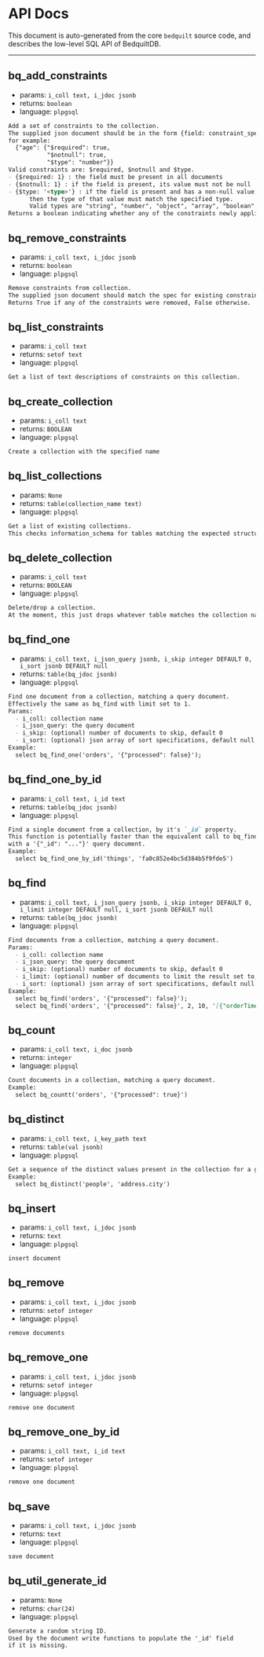 # API Docs

This document is auto-generated from the core `bedquilt` source code, and describes the low-level SQL API of BedquiltDB.

---- ---- ---- ----




## bq\_add\_constraints

- params: `i_coll text, i_jdoc jsonb`
- returns: `boolean`
- language: `plpgsql`

```markdown
Add a set of constraints to the collection.
The supplied json document should be in the form {field: constraint_spec},
for example:
  {"age": {"$required": true,
           "$notnull": true,
           "$type": "number"}}
Valid constraints are: $required, $notnull and $type.
- {$required: 1} : the field must be present in all documents
- {$notnull: 1} : if the field is present, its value must not be null
- {$type: '<type>'} : if the field is present and has a non-null value,
      then the type of that value must match the specified type.
      Valid types are "string", "number", "object", "array", "boolean".
Returns a boolean indicating whether any of the constraints newly applied.
```



## bq\_remove\_constraints

- params: `i_coll text, i_jdoc jsonb`
- returns: `boolean`
- language: `plpgsql`

```markdown
Remove constraints from collection.
The supplied json document should match the spec for existing constraints.
Returns True if any of the constraints were removed, False otherwise.
```



## bq\_list\_constraints

- params: `i_coll text`
- returns: `setof text`
- language: `plpgsql`

```markdown
Get a list of text descriptions of constraints on this collection.
```





## bq\_create\_collection

- params: `i_coll text`
- returns: `BOOLEAN`
- language: `plpgsql`

```markdown
Create a collection with the specified name
```



## bq\_list\_collections

- params: `None`
- returns: `table(collection_name text)`
- language: `plpgsql`

```markdown
Get a list of existing collections.
This checks information_schema for tables matching the expected structure.
```



## bq\_delete\_collection

- params: `i_coll text`
- returns: `BOOLEAN`
- language: `plpgsql`

```markdown
Delete/drop a collection.
At the moment, this just drops whatever table matches the collection name.
```





## bq\_find\_one

- params: `i_coll text, i_json_query jsonb, i_skip integer DEFAULT 0, i_sort jsonb DEFAULT null`
- returns: `table(bq_jdoc jsonb)`
- language: `plpgsql`

```markdown
Find one document from a collection, matching a query document.
Effectively the same as bq_find with limit set to 1.
Params:
  - i_coll: collection name
  - i_json_query: the query document
  - i_skip: (optional) number of documents to skip, default 0
  - i_sort: (optional) json array of sort specifications, default null
Example:
  select bq_find_one('orders', '{"processed": false}');
```



## bq\_find\_one\_by\_id

- params: `i_coll text, i_id text`
- returns: `table(bq_jdoc jsonb)`
- language: `plpgsql`

```markdown
Find a single document from a collection, by it's `_id` property.
This function is potentially faster than the equivalent call to bq_find_one
with a '{"_id": "..."}' query document.
Example:
  select bq_find_one_by_id('things', 'fa0c852e4bc5d384b5f9fde5')
```



## bq\_find

- params: `i_coll text, i_json_query jsonb, i_skip integer DEFAULT 0, i_limit integer DEFAULT null, i_sort jsonb DEFAULT null`
- returns: `table(bq_jdoc jsonb)`
- language: `plpgsql`

```markdown
Find documents from a collection, matching a query document.
Params:
  - i_coll: collection name
  - i_json_query: the query document
  - i_skip: (optional) number of documents to skip, default 0
  - i_limit: (optional) number of documents to limit the result set to,
  - i_sort: (optional) json array of sort specifications, default null
Example:
  select bq_find('orders', '{"processed": false}');
  select bq_find('orders', '{"processed": false}', 2, 10, '[{"orderTime": -1}]');
```



## bq\_count

- params: `i_coll text, i_doc jsonb`
- returns: `integer`
- language: `plpgsql`

```markdown
Count documents in a collection, matching a query document.
Example:
  select bq_countt('orders', '{"processed": true}')
```



## bq\_distinct

- params: `i_coll text, i_key_path text`
- returns: `table(val jsonb)`
- language: `plpgsql`

```markdown
Get a sequence of the distinct values present in the collection for a given key,
Example:
  select bq_distinct('people', 'address.city')
```





## bq\_insert

- params: `i_coll text, i_jdoc jsonb`
- returns: `text`
- language: `plpgsql`

```markdown
insert document
```



## bq\_remove

- params: `i_coll text, i_jdoc jsonb`
- returns: `setof integer`
- language: `plpgsql`

```markdown
remove documents
```



## bq\_remove\_one

- params: `i_coll text, i_jdoc jsonb`
- returns: `setof integer`
- language: `plpgsql`

```markdown
remove one document
```



## bq\_remove\_one\_by\_id

- params: `i_coll text, i_id text`
- returns: `setof integer`
- language: `plpgsql`

```markdown
remove one document
```



## bq\_save

- params: `i_coll text, i_jdoc jsonb`
- returns: `text`
- language: `plpgsql`

```markdown
save document
```





## bq\_util\_generate\_id 

- params: `None`
- returns: `char(24)`
- language: `plpgsql`

```markdown
Generate a random string ID.
Used by the document write functions to populate the '_id' field
if it is missing.
```

